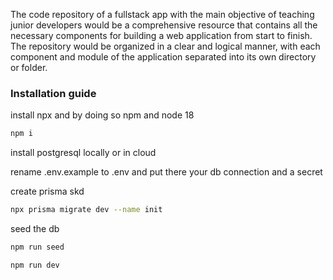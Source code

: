 The code repository of a fullstack app with the main objective of teaching junior developers would be a comprehensive resource that contains all the necessary components for building a web application from start to finish. The repository would be organized in a clear and logical manner, with each component and module of the application separated into its own directory or folder.


### Installation guide

install npx and by doing so npm and node 18

```bash
npm i
```

install postgresql locally or in cloud 

rename .env.example to .env and put there your db connection and a secret

create prisma skd

```bash
npx prisma migrate dev --name init
```

seed the db

```bash
npm run seed
```


```bash
npm run dev
```


